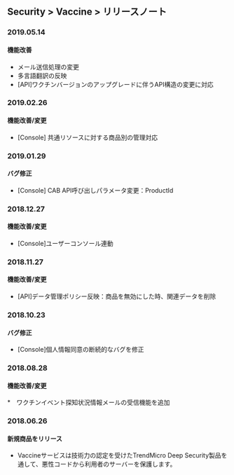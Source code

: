 ## Security > Vaccine > リリースノート

### 2019.05.14

#### 機能改善
* メール送信処理の変更
* 多言語翻訳の反映
* [API]ワクチンバージョンのアップグレードに伴うAPI構造の変更に対応


### 2019.02.26

#### 機能改善/変更
* [Console] 共通リソースに対する商品別の管理対応


### 2019.01.29

#### バグ修正
* [Console] CAB API呼び出しパラメータ変更：ProductId


### 2018.12.27

#### 機能改善/変更
* [Console]ユーザーコンソール連動


### 2018.11.27

#### 機能改善/変更
* [API]データ管理ポリシー反映：商品を無効にした時、関連データを削除


### 2018.10.23

#### バグ修正
* [Console]個人情報同意の断続的なバグを修正


### 2018.08.28

#### 機能改善/変更

*　ワクチンイベント探知状況情報メールの受信機能を追加


### 2018.06.26

#### 新規商品をリリース

* Vaccineサービスは技術力の認定を受けたTrendMicro Deep Security製品を通して、悪性コードから利用者のサーバーを保護します。
